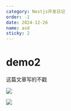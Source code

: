 ```yaml
---
category: Nestjs开发日记
order: -1
date: 2024-12-26
name: asd
sticky: 2
---
```


# demo2

这篇文章写的不戳

![](https://hacxy-1259720482.cos.ap-hongkong.myqcloud.com/images/Kapture%202024-12-31%20at%2011.58.09.gif)

![](https://hacxy-1259720482.cos.ap-hongkong.myqcloud.com/images/202412311523732.png)
